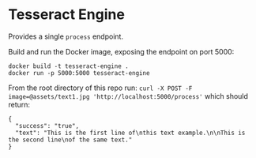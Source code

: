 # Tesseract Engine
Provides a single `process` endpoint.

Build and run the Docker image, exposing the endpoint on port 5000:

```
docker build -t tesseract-engine .
docker run -p 5000:5000 tesseract-engine
```

From the root directory of this repo run: `curl -X POST -F image=@assets/text1.jpg 'http://localhost:5000/process'` which should return:
```
{
  "success": "true", 
  "text": "This is the first line of\nthis text example.\n\nThis is the second line\nof the same text."
}
```